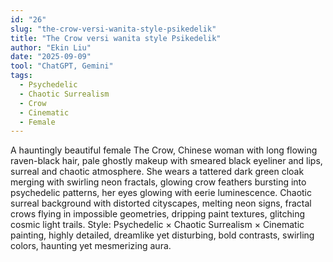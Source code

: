 ```yaml
---
id: "26"
slug: "the-crow-versi-wanita-style-psikedelik"
title: "The Crow versi wanita style Psikedelik"
author: "Ekin Liu"
date: "2025-09-09"
tool: "ChatGPT, Gemini"
tags:
  - Psychedelic
  - Chaotic Surrealism
  - Crow
  - Cinematic
  - Female
---
```


A hauntingly beautiful female The Crow, Chinese woman with long flowing raven-black hair, pale ghostly makeup with smeared black eyeliner and lips, surreal and chaotic atmosphere. She wears a tattered dark green cloak merging with swirling neon fractals, glowing crow feathers bursting into psychedelic patterns, her eyes glowing with eerie luminescence. Chaotic surreal background with distorted cityscapes, melting neon signs, fractal crows flying in impossible geometries, dripping paint textures, glitching cosmic light trails. Style: Psychedelic × Chaotic Surrealism × Cinematic painting, highly detailed, dreamlike yet disturbing, bold contrasts, swirling colors, haunting yet mesmerizing aura.
